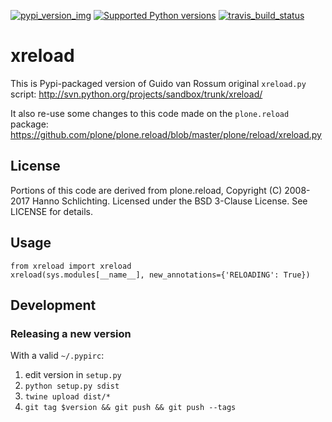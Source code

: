 [![pypi\_version\_img](https://img.shields.io/pypi/v/xreload.svg?style=flat)](https://pypi.python.org/pypi/xreload) [![Supported Python versions](https://img.shields.io/pypi/pyversions/xreload.svg)](https://pypi.python.org/pypi/xreload) [![travis\_build\_status](https://travis-ci.org/Lucas-C/xreload.svg?branch=master)](https://travis-ci.org/Lucas-C/xreload)

# xreload

This is Pypi-packaged version of Guido van Rossum original `xreload.py` script:
<http://svn.python.org/projects/sandbox/trunk/xreload/>

It also re-use some changes to this code made on the `plone.reload` package:
<https://github.com/plone/plone.reload/blob/master/plone/reload/xreload.py>

## License

Portions of this code are derived from plone.reload, Copyright (C) 2008-2017 Hanno Schlichting.
Licensed under the BSD 3-Clause License. See LICENSE for details.

## Usage

    from xreload import xreload
    xreload(sys.modules[__name__], new_annotations={'RELOADING': True})

## Development
### Releasing a new version
With a valid `~/.pypirc`:

1. edit version in `setup.py`
2. `python setup.py sdist`
3. `twine upload dist/*`
4. `git tag $version && git push && git push --tags`
